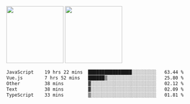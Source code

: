 <img src="https://github-readme-stats.vercel.app/api?username=Dream4ever&count_private=true&show_icons=true&theme=tokyonight" height="150" /> <img src="https://github-readme-stats.vercel.app/api/top-langs/?username=Dream4ever&count_private=true&show_icons=true&theme=tokyonight&langs_count=5&layout=compact" height="150" />

<!--START_SECTION:waka-->

```txt
JavaScript    19 hrs 22 mins  ████████████████░░░░░░░░░   63.44 %
Vue.js        7 hrs 52 mins   ██████▒░░░░░░░░░░░░░░░░░░   25.80 %
Other         38 mins         ▓░░░░░░░░░░░░░░░░░░░░░░░░   02.12 %
Text          38 mins         ▓░░░░░░░░░░░░░░░░░░░░░░░░   02.09 %
TypeScript    33 mins         ▒░░░░░░░░░░░░░░░░░░░░░░░░   01.81 %
```

<!--END_SECTION:waka-->
